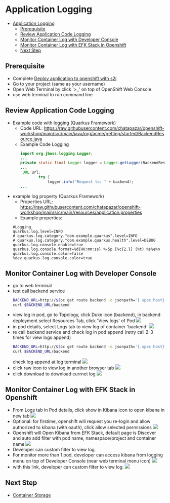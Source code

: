 # Application Logging
<!-- TOC -->

- [Application Logging](#application-logging)
  - [Prerequisite](#prerequisite)
  - [Review Application Code Logging](#review-application-code-logging)
  - [Monitor Container Log with Developer Console](#monitor-container-log-with-developer-console)
  - [Monitor Container Log with EFK Stack in Openshift](#monitor-container-log-with-efk-stack-in-openshift)
  - [Next Step](#next-step)

<!-- /TOC -->
## Prerequisite
- Complete [Deploy application to openshift with s2i](deploywiths2i.md)
- Go to your project (same as your username)
- Open Web Terminal by click '>_' on top of OpenShift Web Console
- use web terminal to run command line

## Review Application Code Logging
- Example code with logging (Quarkus Framework)
  - Code URL: https://raw.githubusercontent.com/chatapazar/openshift-workshop/main/src/main/java/org/acme/getting/started/BackendResource.java
  - Example Code Logging
    ```java
    import org.jboss.logging.Logger;
    ...
    private static final Logger logger = Logger.getLogger(BackendResource.class);
    ...
     URL url;
            try {
                logger.info("Request to: " + backend);
    ...
    ```
- example log property (Quarkus Framework)
  - Properties URL: https://raw.githubusercontent.com/chatapazar/openshift-workshop/main/src/main/resources/application.properties
  - Example properties:
  ```prop
  #Logging
  quarkus.log.level=INFO
  # quarkus.log.category."com.example.quarkus".level=INFO
  # quarkus.log.category."com.example.quarkus.health".level=DEBUG
  quarkus.log.console.enable=true
  quarkus.log.console.format=%d{HH:mm:ss} %-5p [%c{2.}] (%t) %s%e%n
  quarkus.log.console.color=false
  %dev.quarkus.log.console.color=true
  ```

## Monitor Container Log with Developer Console
- go to web terminal
- test call backend service
  ```bash
  BACKEND_URL=http://$(oc get route backend -o jsonpath='{.spec.host}')
  curl $BACKEND_URL/backend
  ```
- view log in pod, go to Topology, click Duke icon (backend), in backend deployment select Resources Tab, click 'View logs' of Pod
  ![](images/log_1.png)
- in pod details, select Logs tab to view log of container 'backend'
  ![](images/log_2.png)
- re call backend service and check log in pod append (retry call 2-3 times for view logs append)
    ```bash
    BACKEND_URL=http://$(oc get route backend -o jsonpath='{.spec.host}')
    curl $BACKEND_URL/backend
    ```
    check log append at log terminal
    ![](images/log_2.png)
- click raw icon to view log in another browser tab
  ![](images/log_3.png)
- click download to download currnet log
  ![](images/log_4.png)

## Monitor Container Log with EFK Stack in Openshift
- From Logs tab in Pod details, click show in Kibana icon to open kibana in new tab
  ![](images/log_5.png)
- Optional: for firstime, openshift will request you re-login and allow authorized to kibana (with oauth), click allow selected permissions
  ![](images/log_13.png)
- Openshift will Open Kibana from EFK Stack, default page is Discover and auto add filter with pod name, namespace/project and container name
  ![](images/log_6.png)
- Developer can custom filter to view log.
- For monitor more than 1 pod, developer can access kibana from logging menu on top of Developer Console (near web terminal menu icon)
  ![](images/log_8.png)
- with this link, developer can custom filter to view log.
  ![](images/log_9.png)


## Next Step
- [Container Storage](storage.md)






